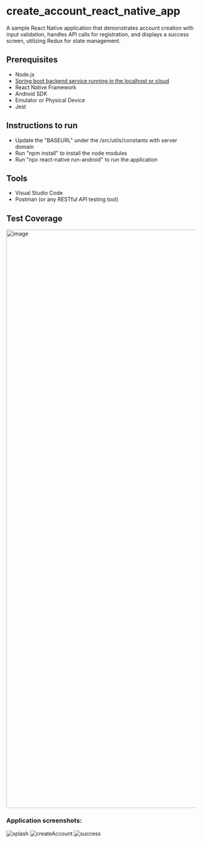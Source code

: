 # create_account_react_native_app
A sample React Native application that demonstrates account creation with input validation, handles API calls for registration, and displays a success screen, utilizing Redux for state management.

## Prerequisites 
- Node.js
- [Spring boot backend service running in the localhost or cloud](https://github.com/Abhishekpintu/create_account_spring_boot_with_H2)
- React Native Framework 
- Android SDK
- Emulator or Physical Device
- Jest

## Instructions to run
- Update the "BASEURL" under the /src/utils/constants with server domain
- Run "npm install" to install the node modules
- Run "npx react-native run-android" to run the application

## Tools
- Visual Studio Code 
- Postman (or any RESTful API testing tool)

## Test Coverage
<img width="1529" alt="image" src="https://github.com/user-attachments/assets/80ed3f63-5d3f-468b-8962-c6ad08841749">


<br/>

### Application screenshots:
![splash](https://github.com/user-attachments/assets/7a3b0c49-2906-4a10-821a-9a4191eaf4ee)
![createAccount](https://github.com/user-attachments/assets/7a90a301-65dc-40ea-8ec5-6f8bc5986d4b)
![success](https://github.com/user-attachments/assets/b83873f4-f57f-4b56-aef0-cdbf56122ec8)





